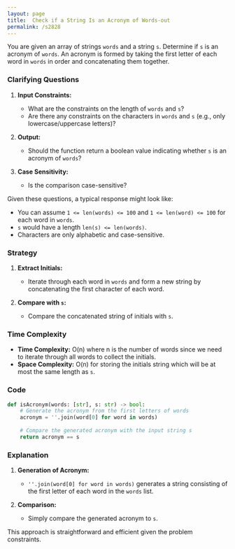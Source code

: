 ```yaml
---
layout: page
title:  Check if a String Is an Acronym of Words-out
permalink: /s2828
---
```


You are given an array of strings `words` and a string `s`. Determine if `s` is an acronym of `words`. An acronym is formed by taking the first letter of each word in `words` in order and concatenating them together.

### Clarifying Questions
1. **Input Constraints:**
   - What are the constraints on the length of `words` and `s`?
   - Are there any constraints on the characters in `words` and `s` (e.g., only lowercase/uppercase letters)?

2. **Output:**
   - Should the function return a boolean value indicating whether `s` is an acronym of `words`?

3. **Case Sensitivity:**
   - Is the comparison case-sensitive?

Given these questions, a typical response might look like:
- You can assume `1 <= len(words) <= 100` and `1 <= len(word) <= 100` for each word in `words`.
- `s` would have a length `len(s) <= len(words)`.
- Characters are only alphabetic and case-sensitive.

### Strategy

1. **Extract Initials:**
   - Iterate through each word in `words` and form a new string by concatenating the first character of each word.

2. **Compare with `s`:**
   - Compare the concatenated string of initials with `s`.

### Time Complexity

- **Time Complexity:** O(n) where n is the number of words since we need to iterate through all words to collect the initials.
- **Space Complexity:** O(n) for storing the initials string which will be at most the same length as `s`.

### Code

```python
def isAcronym(words: [str], s: str) -> bool:
    # Generate the acronym from the first letters of words
    acronym = ''.join(word[0] for word in words)
    
    # Compare the generated acronym with the input string s
    return acronym == s
```

### Explanation

1. **Generation of Acronym:**
   - `''.join(word[0] for word in words)` generates a string consisting of the first letter of each word in the `words` list.

2. **Comparison:**
   - Simply compare the generated acronym to `s`.

This approach is straightforward and efficient given the problem constraints.